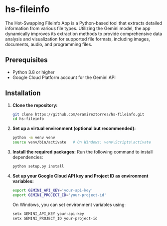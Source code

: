 # hs-fileinfo
The Hot-Swapping Fileinfo App is a Python-based tool that extracts detailed information from various file types. Utilizing the Gemini model, the app dynamically improves its extraction methods to provide comprehensive data analysis and visualization for supported file formats, including images, documents, audio, and programming files.

## Prerequisites

- Python 3.8 or higher
- Google Cloud Platform account for the Gemini API

## Installation

1. **Clone the repository:**

   ```bash
   git clone https://github.com/eramireztorres/hs-fileinfo.git
   cd hs-fileinfo   
   ```
2. **Set up a virtual environment (optional but recommended):**
    ```bash
    python -m venv venv
    source venv/bin/activate   # On Windows: venv\Scripts\activate
    ```
  
3. **Install the required packages:**
    Run the following command to install dependencies:
    ```bash
    python setup.py install
    ```
    
4. **Set up your Google Cloud API key and Project ID as environment variables:**
    ```bash
    export GEMINI_API_KEY='your-api-key'
    export GEMINI_PROJECT_ID='your-project-id'
    ```
    
    On Windows, you can set environment variables using:
    
    ```bash
    setx GEMINI_API_KEY your-api-key
    setx GEMINI_PROJECT_ID your-project-id
    ```

